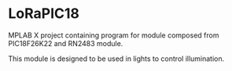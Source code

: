 # LoRaPIC18
MPLAB X project containing program for module composed from PIC18F26K22 and RN2483 module.

This module is designed to be used in lights to control illumination.
